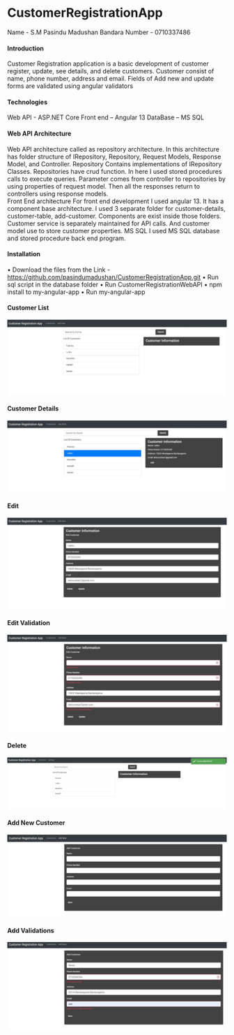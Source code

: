 # CustomerRegistrationApp
 Name  - S.M Pasindu Madushan Bandara
Number - 0710337486

#### Introduction
Customer Registration application is a basic development of customer register, update, see details, and delete customers.
Customer consist of name, phone number, address and email.
Fields of Add new and update forms are validated using angular validators

#### Technologies
Web API - ASP.NET Core
Front end – Angular 13
DataBase – MS SQL

#### Web API Architecture
Web API architecture called as repository architecture. In this architecture has folder structure of IRepository, Repository, Request Models, Response Model, and Controller.
Repository Contains implementations of IRepository Classes. Repositories have crud function. In here I used stored procedures calls to execute queries.
Parameter comes from controller to repositories by using properties of request model. Then all the responses return to controllers using response models.  
Front End architecture
For front end development I used angular 13. It has a component base architecture. I used 3 separate folder for customer-details, customer-table, add-customer. Components are exist inside those folders.
Customer service is separately maintained for API calls. And customer model use to store customer properties.
MS SQL
I used MS SQL database and stored procedure back end program.

#### Installation
•	Download the files from the Link - https://github.com/pasindumadushan/CustomerRegistrationApp.git
•	Run sql script in the database folder
•	Run CustomerRegistrationWebAPI 
•	npm install to my-angular-app
•	Run my-angular-app

#### Customer List
![](https://github.com/pasindumadushan/CustomerRegistrationApp/blob/main/Customer%20Registration%20App%20Images/CustomerList.JPG)

#### Customer Details
![](https://github.com/pasindumadushan/CustomerRegistrationApp/blob/main/Customer%20Registration%20App%20Images/CustomerListWithInfo.JPG)

#### Edit
![](https://github.com/pasindumadushan/CustomerRegistrationApp/blob/main/Customer%20Registration%20App%20Images/Edit.JPG)

#### Edit Validation
![](https://github.com/pasindumadushan/CustomerRegistrationApp/blob/main/Customer%20Registration%20App%20Images/EditValidation.JPG)

#### Delete
![](https://github.com/pasindumadushan/CustomerRegistrationApp/blob/main/Customer%20Registration%20App%20Images/Delete.JPG)

#### Add New Customer
![](https://github.com/pasindumadushan/CustomerRegistrationApp/blob/main/Customer%20Registration%20App%20Images/AddNew.JPG)

#### Add Validations
![](https://github.com/pasindumadushan/CustomerRegistrationApp/blob/main/Customer%20Registration%20App%20Images/AddNewValidation.JPG)

